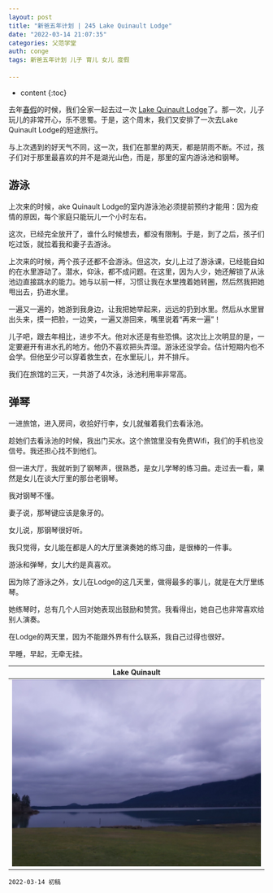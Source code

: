 ```yaml
---
layout: post
title: "新爸五年计划 | 245 Lake Quinault Lodge"
date: "2022-03-14 21:07:35"
categories: 父范学堂
auth: conge
tags: 新爸五年计划 儿子 育儿 女儿 度假

---
```

* content
{:toc}

去年[春假](https://conge.github.io/2021/04/18/NewDaddy-spring-break/)的时候，我们全家一起去过一次 [Lake Quinault Lodge](https://conge.github.io/2021/04/18/NewDaddy-spring-break/#:~:text=%E7%9A%84%E4%B8%80%E4%BB%B6%E4%BA%8B%E5%84%BF%E3%80%82-,Lake%20Quinault,-%E6%98%A5%E5%81%87%E6%9C%89%E6%95%B4%E6%95%B4)了。那一次，儿子玩儿的非常开心，乐不思蜀。于是，这个周末，我们又安排了一次去Lake Quinault Lodge的短途旅行。

与上次遇到的好天气不同，这一次，我们在那里的两天，都是阴雨不断。不过，孩子们对于那里最喜欢的并不是湖光山色，而是，那里的室内游泳池和钢琴。





## 游泳

上次来的时候，ake Quinault Lodge的室内游泳池必须提前预约才能用：因为疫情的原因，每个家庭只能玩儿一个小时左右。

这次，已经完全放开了，谁什么时候想去，都没有限制。于是，到了之后，孩子们吃过饭，就拉着我和妻子去游泳。

上次来的时候，两个孩子还都不会游泳。但这次，女儿上过了游泳课，已经能自如的在水里游动了。潜水，仰泳，都不成问题。在这里，因为人少，她还解锁了从泳池边直接跳水的能力。她与以前一样，习惯让我在水里拽着她转圈，然后然我把她甩出去，扔进水里。

一遍又一遍的，她游到我身边，让我把她举起来，远远的扔到水里。然后从水里冒出头来，摸一把脸，一边笑，一遍又游回来，嘴里说着“再来一遍”！

儿子吧，跟去年相比，进步不大。他对水还是有些恐惧。这次比上次明显的是，一定要避开有进水孔的地方。他仍不喜欢把头弄湿。游泳还没学会。估计短期内也不会学。但他至少可以穿着救生衣，在水里玩儿，并不排斥。

我们在旅馆的三天，一共游了4次泳，泳池利用率非常高。


## 弹琴

一进旅馆，进入房间，收拾好行李，女儿就催着我们去看泳池。

趁她们去看泳池的时候，我出门买水。这个旅馆里没有免费Wifi，我们的手机也没信号。我还担心找不到他们。

但一进大厅，我就听到了钢琴声，很熟悉，是女儿学琴的练习曲。走过去一看，果然是女儿在谈大厅里的那台老钢琴。

我对钢琴不懂。

妻子说，那琴键应该是象牙的。

女儿说，那钢琴很好听。

我只觉得，女儿能在都是人的大厅里演奏她的练习曲，是很棒的一件事。

游泳和弹琴，女儿大约是真喜欢。

因为除了游泳之外，女儿在Lodge的这几天里，做得最多的事儿，就是在大厅里练琴。

她练琴时，总有几个人回对她表现出鼓励和赞赏。我看得出，她自己也非常喜欢给别人演奏。

在Lodge的两天里，因为不能跟外界有什么联系，我自己过得也很好。

早睡，早起，无牵无挂。



|Lake Quinault|
|----|
| ![candies](/assets/images/折返点/20220312.jpg)|




```
2022-03-14 初稿
```
